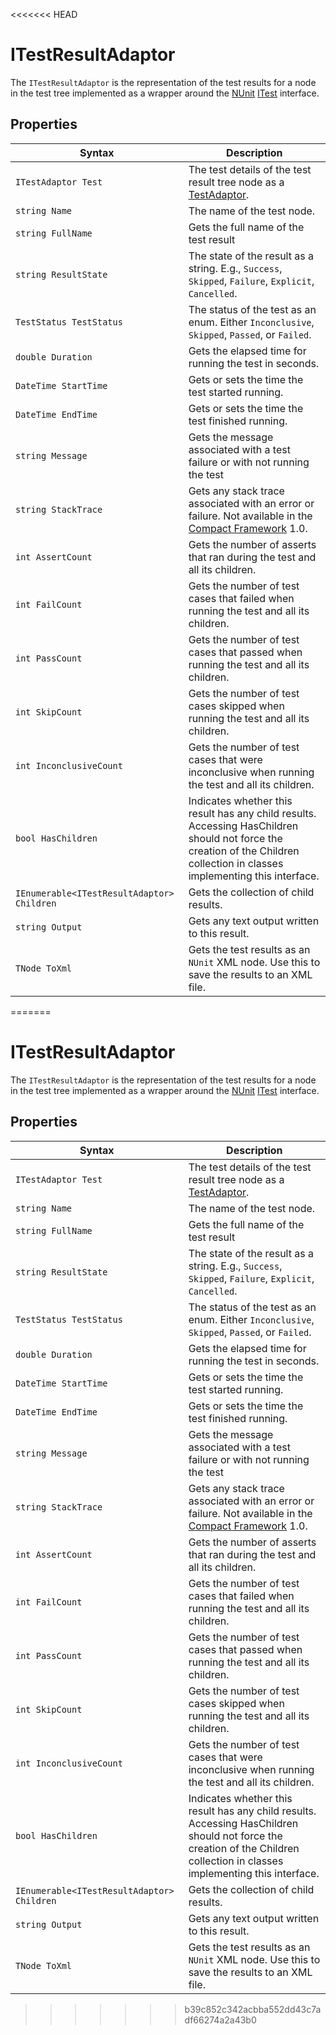 <<<<<<< HEAD
# ITestResultAdaptor
The `ITestResultAdaptor` is the representation of the test results for a node in the test tree implemented as a wrapper around the [NUnit](http://www.nunit.org/) [ITest](https://github.com/nunit/nunit/blob/master/src/NUnitFramework/framework/Interfaces/ITestResults.cs) interface.
## Properties

| Syntax     | Description                                                  |
| ---------- | ------------------------------------------------------------ |
| `ITestAdaptor Test` | The test details of the test result tree node as a [TestAdaptor](./reference-itest-adaptor.md). |
| `string Name` | The name of the test node. |
| `string FullName` | Gets the full name of the test result |
| `string ResultState` | The state of the result as a string. E.g., `Success`, `Skipped`, `Failure`, `Explicit`, `Cancelled`. |
| `TestStatus TestStatus` | The status of the test as an enum. Either `Inconclusive`, `Skipped`, `Passed`, or `Failed`. |
| `double Duration` | Gets the elapsed time for running the test in seconds. |
| `DateTime StartTime` | Gets or sets the time the test started running. |
| `DateTime EndTime` | Gets or sets the time the test finished running. |
| `string Message` | Gets the message associated with a test failure or with not running the test |
| `string StackTrace` | Gets any stack trace associated with an error or failure. Not available in the [Compact Framework](https://en.wikipedia.org/wiki/.NET_Compact_Framework) 1.0. |
| `int AssertCount` | Gets the number of asserts that ran during the test and all its children. |
| `int FailCount` | Gets the number of test cases that failed when running the test and all its children. |
| `int PassCount` | Gets the number of test cases that passed when running the test and all its children. |
| `int SkipCount` | Gets the number of test cases skipped when running the test and all its children. |
| `int InconclusiveCount` | Gets the number of test cases that were inconclusive when running the test and all its children. |
| `bool HasChildren` | Indicates whether this result has any child results. Accessing HasChildren should not force the creation of the Children collection in classes implementing this interface. |
| `IEnumerable<ITestResultAdaptor> Children` | Gets the collection of child results. |
| `string Output` | Gets any text output written to this result. |
| `TNode ToXml` | Gets the test results as an `NUnit` XML node. Use this to save the results to an XML file. |
=======
# ITestResultAdaptor
The `ITestResultAdaptor` is the representation of the test results for a node in the test tree implemented as a wrapper around the [NUnit](http://www.nunit.org/) [ITest](https://github.com/nunit/nunit/blob/master/src/NUnitFramework/framework/Interfaces/ITestResults.cs) interface.
## Properties

| Syntax     | Description                                                  |
| ---------- | ------------------------------------------------------------ |
| `ITestAdaptor Test` | The test details of the test result tree node as a [TestAdaptor](./reference-itest-adaptor.md). |
| `string Name` | The name of the test node. |
| `string FullName` | Gets the full name of the test result |
| `string ResultState` | The state of the result as a string. E.g., `Success`, `Skipped`, `Failure`, `Explicit`, `Cancelled`. |
| `TestStatus TestStatus` | The status of the test as an enum. Either `Inconclusive`, `Skipped`, `Passed`, or `Failed`. |
| `double Duration` | Gets the elapsed time for running the test in seconds. |
| `DateTime StartTime` | Gets or sets the time the test started running. |
| `DateTime EndTime` | Gets or sets the time the test finished running. |
| `string Message` | Gets the message associated with a test failure or with not running the test |
| `string StackTrace` | Gets any stack trace associated with an error or failure. Not available in the [Compact Framework](https://en.wikipedia.org/wiki/.NET_Compact_Framework) 1.0. |
| `int AssertCount` | Gets the number of asserts that ran during the test and all its children. |
| `int FailCount` | Gets the number of test cases that failed when running the test and all its children. |
| `int PassCount` | Gets the number of test cases that passed when running the test and all its children. |
| `int SkipCount` | Gets the number of test cases skipped when running the test and all its children. |
| `int InconclusiveCount` | Gets the number of test cases that were inconclusive when running the test and all its children. |
| `bool HasChildren` | Indicates whether this result has any child results. Accessing HasChildren should not force the creation of the Children collection in classes implementing this interface. |
| `IEnumerable<ITestResultAdaptor> Children` | Gets the collection of child results. |
| `string Output` | Gets any text output written to this result. |
| `TNode ToXml` | Gets the test results as an `NUnit` XML node. Use this to save the results to an XML file. |
>>>>>>> b39c852c342acbba552dd43c7adf66274a2a43b0
